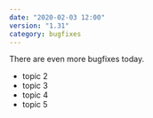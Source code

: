 ```yaml
---
date: "2020-02-03 12:00"
version: "1.31"
category: bugfixes
---
```


There are even more bugfixes today.

- topic 2
- topic 3
- topic 4
- topic 5